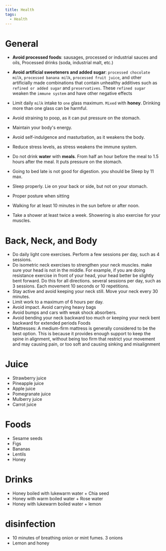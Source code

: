 ```yaml
---
title: Health
tags:
  - Health
---
```


# General

* **Avoid processed foods**: sausages, processed or industrial sauces and oils, Processed drinks (soda, industrial malt, etc.)

* **Avoid artificial sweeteners and added sugar**: `processed chocolate milk`, `processed banana milk`, `processed fruit juice`, and other artificially made combinations that contain unhealthy additives such as `refined or added sugar` and `preservatives`. These `refined sugar` weaken the `immune system` and have other negative effects
* Limit daily `milk` intake to `one` glass maximum. `Mixed` with **honey**. Drinking more than one glass can be harmful.

* Avoid straining to poop, as it can put pressure on the stomach.
* Maintain your body's energy.
* Avoid self-indulgence and masturbation, as it weakens the body.
* Reduce stress levels, as stress weakens the immune system.
* Do not drink **water** with **meals**. From half an hour before the meal to 1.5 hours after the meal. It puts pressure on the stomach.
* Going to bed late is not good for digestion. you should be Sleep by 11 max.
* Sleep properly. Lie on your back or side, but not on your stomach.
* Proper posture when sitting

* Walking for at least 10 minutes in the sun before or after noon.
* Take a shower at least twice a week. Showering is also exercise for your muscles.

# Back, Neck, and Body

* Do daily light core exercises. Perform a few sessions per day, such as 4 sessions.
* Do isometric neck exercises to strengthen your neck muscles. make sure your head is not in the middle. For example, if you are doing resistance exercise in front of your head, your head better be slightly bent forward. Do this for all directions. several sessions per day, such as 3 sessions. Each movement 10 seconds or 10 repetitions.
* Stay active and avoid keeping your neck still. Move your neck every 30 minutes.
* Limit work to a maximum of 6 hours per day.
* Avoid impact. Avoid carrying heavy bags
* Avoid bumps and cars with weak shock absorbers.
* Avoid bending your neck backward too much or keeping your neck bent backward for extended periods
Foods
* Mattresses: A medium-firm mattress is generally considered to be the best option. This is because it provides enough support to keep the spine in alignment, without being too firm that restrict your movement and may causing pain, or too soft and causing sinking and misalignment

# Juice

* Strawberry juice
* Pineapple juice
* Apple juice
* Pomegranate juice
* Mulberry juice
* Carrot juice

# Foods

* Sesame seeds
* Figs
* Bananas
* Lentils
* Honey

# Drinks

* Honey boiled with lukewarm water + Chia seed
* Honey with warm boiled water + Rose water
* Honey with lukewarm boiled water + lemon

# disinfection

* 10 minutes of breathing onion or mint fumes. 3 onions
* Lemon and honey
